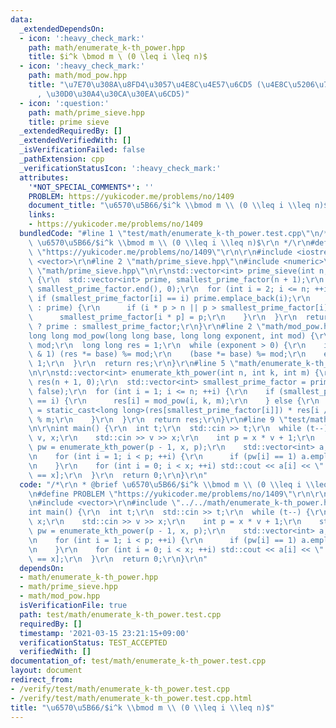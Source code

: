 ```yaml
---
data:
  _extendedDependsOn:
  - icon: ':heavy_check_mark:'
    path: math/enumerate_k-th_power.hpp
    title: $i^k \bmod m \ (0 \leq i \leq n)$
  - icon: ':heavy_check_mark:'
    path: math/mod_pow.hpp
    title: "\u7E70\u308A\u8FD4\u3057\u4E8C\u4E57\u6CD5 (\u4E8C\u5206\u7D2F\u4E57\u6CD5\
      , \u30D0\u30A4\u30CA\u30EA\u6CD5)"
  - icon: ':question:'
    path: math/prime_sieve.hpp
    title: prime sieve
  _extendedRequiredBy: []
  _extendedVerifiedWith: []
  _isVerificationFailed: false
  _pathExtension: cpp
  _verificationStatusIcon: ':heavy_check_mark:'
  attributes:
    '*NOT_SPECIAL_COMMENTS*': ''
    PROBLEM: https://yukicoder.me/problems/no/1409
    document_title: "\u6570\u5B66/$i^k \\bmod m \\ (0 \\leq i \\leq n)$"
    links:
    - https://yukicoder.me/problems/no/1409
  bundledCode: "#line 1 \"test/math/enumerate_k-th_power.test.cpp\"\n/*\r\n * @brief\
    \ \u6570\u5B66/$i^k \\bmod m \\ (0 \\leq i \\leq n)$\r\n */\r\n#define PROBLEM\
    \ \"https://yukicoder.me/problems/no/1409\"\r\n\r\n#include <iostream>\r\n#include\
    \ <vector>\r\n#line 2 \"math/prime_sieve.hpp\"\n#include <numeric>\r\n#line 4\
    \ \"math/prime_sieve.hpp\"\n\r\nstd::vector<int> prime_sieve(int n, bool get_only_prime)\
    \ {\r\n  std::vector<int> prime, smallest_prime_factor(n + 1);\r\n  std::iota(smallest_prime_factor.begin(),\
    \ smallest_prime_factor.end(), 0);\r\n  for (int i = 2; i <= n; ++i) {\r\n   \
    \ if (smallest_prime_factor[i] == i) prime.emplace_back(i);\r\n    for (int p\
    \ : prime) {\r\n      if (i * p > n || p > smallest_prime_factor[i]) break;\r\n\
    \      smallest_prime_factor[i * p] = p;\r\n    }\r\n  }\r\n  return get_only_prime\
    \ ? prime : smallest_prime_factor;\r\n}\r\n#line 2 \"math/mod_pow.hpp\"\n\r\n\
    long long mod_pow(long long base, long long exponent, int mod) {\r\n  base %=\
    \ mod;\r\n  long long res = 1;\r\n  while (exponent > 0) {\r\n    if (exponent\
    \ & 1) (res *= base) %= mod;\r\n    (base *= base) %= mod;\r\n    exponent >>=\
    \ 1;\r\n  }\r\n  return res;\r\n}\r\n#line 5 \"math/enumerate_k-th_power.hpp\"\
    \n\r\nstd::vector<int> enumerate_kth_power(int n, int k, int m) {\r\n  std::vector<int>\
    \ res(n + 1, 0);\r\n  std::vector<int> smallest_prime_factor = prime_sieve(n,\
    \ false);\r\n  for (int i = 1; i <= n; ++i) {\r\n    if (smallest_prime_factor[i]\
    \ == i) {\r\n      res[i] = mod_pow(i, k, m);\r\n    } else {\r\n      res[i]\
    \ = static_cast<long long>(res[smallest_prime_factor[i]]) * res[i / smallest_prime_factor[i]]\
    \ % m;\r\n    }\r\n  }\r\n  return res;\r\n}\r\n#line 9 \"test/math/enumerate_k-th_power.test.cpp\"\
    \n\r\nint main() {\r\n  int t;\r\n  std::cin >> t;\r\n  while (t--) {\r\n    int\
    \ v, x;\r\n    std::cin >> v >> x;\r\n    int p = x * v + 1;\r\n    std::vector<int>\
    \ pw = enumerate_kth_power(p - 1, x, p);\r\n    std::vector<int> a;\r\n    a.reserve(x);\r\
    \n    for (int i = 1; i < p; ++i) {\r\n      if (pw[i] == 1) a.emplace_back(i);\r\
    \n    }\r\n    for (int i = 0; i < x; ++i) std::cout << a[i] << \" \\n\"[i + 1\
    \ == x];\r\n  }\r\n  return 0;\r\n}\r\n"
  code: "/*\r\n * @brief \u6570\u5B66/$i^k \\bmod m \\ (0 \\leq i \\leq n)$\r\n */\r\
    \n#define PROBLEM \"https://yukicoder.me/problems/no/1409\"\r\n\r\n#include <iostream>\r\
    \n#include <vector>\r\n#include \"../../math/enumerate_k-th_power.hpp\"\r\n\r\n\
    int main() {\r\n  int t;\r\n  std::cin >> t;\r\n  while (t--) {\r\n    int v,\
    \ x;\r\n    std::cin >> v >> x;\r\n    int p = x * v + 1;\r\n    std::vector<int>\
    \ pw = enumerate_kth_power(p - 1, x, p);\r\n    std::vector<int> a;\r\n    a.reserve(x);\r\
    \n    for (int i = 1; i < p; ++i) {\r\n      if (pw[i] == 1) a.emplace_back(i);\r\
    \n    }\r\n    for (int i = 0; i < x; ++i) std::cout << a[i] << \" \\n\"[i + 1\
    \ == x];\r\n  }\r\n  return 0;\r\n}\r\n"
  dependsOn:
  - math/enumerate_k-th_power.hpp
  - math/prime_sieve.hpp
  - math/mod_pow.hpp
  isVerificationFile: true
  path: test/math/enumerate_k-th_power.test.cpp
  requiredBy: []
  timestamp: '2021-03-15 23:21:15+09:00'
  verificationStatus: TEST_ACCEPTED
  verifiedWith: []
documentation_of: test/math/enumerate_k-th_power.test.cpp
layout: document
redirect_from:
- /verify/test/math/enumerate_k-th_power.test.cpp
- /verify/test/math/enumerate_k-th_power.test.cpp.html
title: "\u6570\u5B66/$i^k \\bmod m \\ (0 \\leq i \\leq n)$"
---
```

